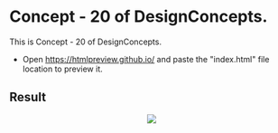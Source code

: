 Concept - 20 of DesignConcepts.
==============================

This is Concept - 20 of DesignConcepts.
- Open https://htmlpreview.github.io/ and paste the "index.html" file location to preview it.

Result
-----------
<p align="center">
  <img src="c20.png"/>
</p>
